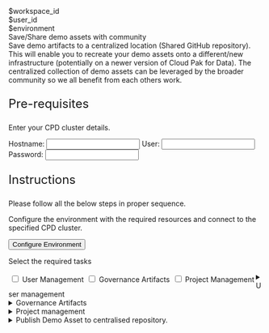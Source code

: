 <html>

<head>
    <meta name="viewport" content="width=device-width, initial-scale=1" />
    <link rel="stylesheet" href="export-demo-artifacts.css">
    <style>
        .header {
            background-image: url("https://raw.githubusercontent.com/IBM/Developer-Playground/master/didact/images/video_insights.jpeg");
        }
    </style>
</head>

<body>
    <div style="margin-top:2rem"></div>
    <div id="workspaceID" class="hidden-state">$workspace_id</div>
    <div id="userID" class="hidden-state">$user_id</div>
    <div id="environment" class="hidden-state">$environment</div>
    <div class="header">
        <div class="left-content">
            <div class="apptitle">Save/Share demo assets with community</div>
            <div class="subheading">Save demo artifacts to a centralized location (Shared GitHub repository). This will
                enable you to recreate your demo assets onto a different/new infrastructure (potentially on a newer
                version of Cloud Pak for Data). The centralized collection of demo assets can be leveraged by the
                broader community so we all benefit from each others work.</div>
        </div>
    </div>
    <div class="section">
        <p style="font-size:24px">Pre-requisites</p>
        <div>
            <p>Enter your CPD cluster details.</p>
            <div class="env-config">
                <label>Hostname: </label><input class="env-variables" name="hostname" type="text" />
                <label>User: </label><input class="env-variables" name="wkcuser" type="text" />
                <label>Password: </label><input class="env-variables" name="password" type="password" />
            </div>
        </div>
    </div>
    <div class="section">
        <p style="font-size:24px">Instructions</p>
        <p>Please follow all the below steps in proper sequence.</p>
    </div>
    <div class="timeline-container">
        <div class="timeline timelinestep">
            <div class="content">
                <p>Configure the environment with the required resources and connect to the specified CPD cluster.</p>
            </div>
            <button class="button is-dark is-medium" id="configure-env" title="Configure Resources">Configure Environment</button>
            <a id="config_command_exec" ,href=""></a>
            <span class="dot"></span>
        </div>
        <div class="timeline timelinestep">
            <div class="content">
                <p>Select the required tasks</p>
                <div class="checkbox-group">
                    <div style="float:left;padding: 0.2rem;flex: 1 1 31%;">
                        <input type="checkbox" name="checkboxtask" value="task1" />
                        <label for="task1">User Management</label>
                    </div>
                    <div style="float:left;padding: 0.2rem;flex: 1 1 31%;">
                        <input type="checkbox" name="checkboxtask" value="task2" />
                        <label for="task2">Governance Artifacts</label>
                    </div>
                    <div style="float:left;padding: 0.2rem;flex: 1 1 31%;">
                        <input type="checkbox" name="checkboxtask" value="task3" />
                        <label for="task3">Project Management</label>
                    </div>
                </div>
                <span class="dot"></span>
            </div>
        </div>
        <div class="timeline" id="task1">
            <div class="content">
                <details>
                    <summary>User management<span class="arrow"></span></summary>
                    <br><br>
                    <div>
                        <div class="content">
                            <p>Export Users from the specified CPD cluster.</p>
                        </div>
                        <a class="button is-dark is-medium" title="Export User List"
                            href="didact://?commandId=vscode.didact.sendNamedTerminalAString&&text=sandbox terminal$$cd /projects/techzone-demo/sandbox/;python3.8 exportUsers.py users.csv">Export
                            User List</a>
                        <span class="dot"></span>
                    </div>
                </details>
            </div>
            <span class="dot"></span>
        </div>
        <div class="timeline" id="task2">
            <div class="content">
                <details>
                    <summary>Governance Artifacts<span class="arrow"></span></summary>
                    <br><br>
                    <div class="content">
                        <p>Select the required Governance artifacts. By default all artifacts will be exported.</p>
                        <div id="list1" class="dropdown-check-list" tabindex="100">
                            <span class="anchor">Select Artifacts</span>
                            <ul class="items">
                                <li><input type="checkbox" name="governance-artifacts" value="all" checked />All </li>
                                <li><input type="checkbox" name="governance-artifacts" value="category" />Category
                                </li>
                                <li><input type="checkbox" name="governance-artifacts"
                                        value="classification" />Classification
                                </li>
                                <li><input type="checkbox" name="governance-artifacts" value="data_class" />Data
                                    Class
                                </li>
                                <li><input type="checkbox" name="governance-artifacts" value="glossary_term" />Glossary
                                    Terms
                                </li>
                                <li><input type="checkbox" name="governance-artifacts" value="policy" />Policy
                                </li>
                                <li><input type="checkbox" name="governance-artifacts"
                                        value="reference_data" />Reference Data
                                </li>
                                <li><input type="checkbox" name="governance-artifacts" value="rule" />Rule</label>
                                </li>
                            </ul>
                        </div>
                        <p style="margin-top:1rem;"><b>Selected Artifacts: </b><span id="selected">all</span></p>
                    </div>
                    <br>
                    <div id="export-task">
                        <div class="content">
                            <p>Export the selected Governance Artifacts.</p>
                        </div>
                        <a class="button is-dark is-medium" title="Export Governance Artifacts"
                            href="didact://?commandId=vscode.didact.sendNamedTerminalAString&&text=sandbox terminal$$cd /projects/techzone-demo/sandbox/;python3.8 exportGovArtifacts.py governance_artifacts.zip all;unzip governance_artifacts.zip -d governance_artifacts;python3.8 exportDataProtectionRules.py data_protection_rules.json">Export
                            Artifacts</a>
                        <span class="dot"></span>
                    </div>
                </details>
            </div>
            <span class="dot"></span>
        </div>
        <div class="timeline" id="task3">
            <div class="content">
                <details>
                    <summary>Project management<span class="arrow"></span></summary>
                    <br><br>
                    <div>
                        <div class="content">
                            <p>Click the action and select the project to be exported using the terminal below.</p>
                        </div>
                        <a class="button is-dark is-medium" title="Export Project"
                            href="didact://?commandId=vscode.didact.sendNamedTerminalAString&&text=sandbox terminal$$cd /projects/techzone-demo/sandbox/;python3.8 exportProject.py project_assets.zip">Export
                            Project</a>
                        <span class="dot"></span>
                    </div>
                </details>
            </div>
            <span class="dot"></span>
        </div>
        <div class="timeline">
            <div class="content">
                <details>
                    <summary>Publish Demo Asset to centralised repository.<span class="arrow"></span></summary>
                    <br><br>
                    <div class="content">
                        <!-- <p>Select the action to perform in the configured cp4d instance</p> -->
                        <div class="env-config">
                            <label>Demo Name*</label>
                            <input type="text" id="demoname">
                            <label>Industry*</label>
                            <!--<input type="text" id="industry">-->
                            <div id="industry-list" class="dropdown-check-list" tabindex="100">
                                <span id="selected-industry" class="anchor">Select Industry</span>
                                <ul class="items">
                                    <li>Banking and financial services</li>
                                    <li>E-commerce</li>
                                    <li>Healthcare</li>
                                    <li>Hospitality</li>
                                    <li>Insurance</li>
                                    <li>Retail</li>
                                    <li>Software</li>
                                    <li>Telecommunications</li>
                                    <li>Transportation</li>
                                    <li>Utilities</li>
                                    <li>Other</li>
                                    </select>
                                </ul>
                            </div>
                            <label>Tags(comma separated)*</label>
                            <input type="text" id="tags">
                            <label>Author*</label>
                            <input type="text" id="author">
                            <label>Description</label>
                            <input type="text" id="desc">
                            <label>Services*</label>
                            <!--<input type="text" id="services">-->
                            <div id="service-list" class="dropdown-check-list" tabindex="100">
                                <span class="anchor">Select Services</span>
                                <div class="items">
                                    <input id="services-search" type="search" placeholder="Search services"
                                        style="width: 100%" />
                                    <ul id="git-services">
                                    </ul>
                                </div>
                            </div>
                        </div>
                        <p style="margin-top:1rem;"><b>Selected Services: </b><span id="selected-services"></span></p>
                    </div>
                    <button class="button is-dark is-medium no-click disable" title="Push to github" id="pushToGit">Publish</button>
            </div>
            <span class="dot"></span>
        </div>
    </div>
    </div>
    <a id="command_exec" ,href=""></a>
    </div>
</body>
<script src="export-demo-artifacts.js"></script>

</html>
